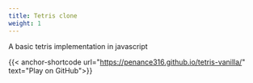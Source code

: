 ```yaml
---
title: Tetris clone
weight: 1
---
```


A basic tetris implementation in javascript

{{< anchor-shortcode url="https://penance316.github.io/tetris-vanilla/" text="Play on GitHub">}}
